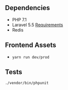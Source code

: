 ## Dependencies
* PHP 7.1
* Laravel 5.5 [Requirements](https://laravel.com/docs/5.5#installation)
* Redis

## Frontend Assets
* `yarn run dev/prod`

## Tests
`./vendor/bin/phpunit`
